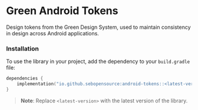 # Green Android Tokens

Design tokens from the Green Design System, used to maintain consistency in design across Android applications.

### Installation

To use the library in your project, add the dependency to your `build.gradle` file:

```kotlin
dependencies { 
    implementation("io.github.sebopensource:android-tokens::<latest-version>")
}
```

> **Note**: Replace `<latest-version>` with the latest version of the library. 

